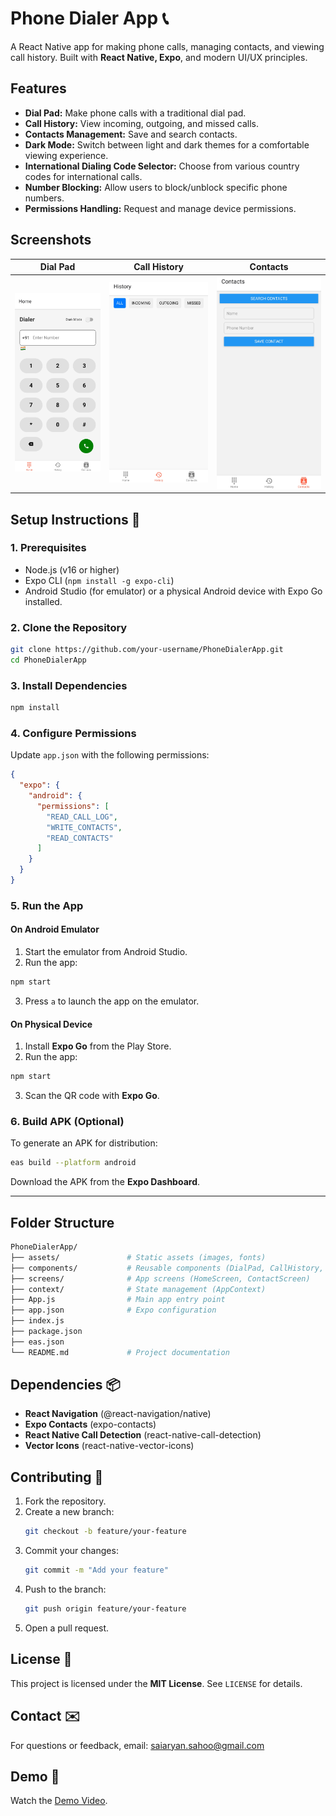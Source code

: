 
# Phone Dialer App 📞  
A React Native app for making phone calls, managing contacts, and viewing call history. Built with **React Native, Expo**, and modern UI/UX principles.

## Features  
- **Dial Pad:** Make phone calls with a traditional dial pad.  
- **Call History:** View incoming, outgoing, and missed calls.  
- **Contacts Management:** Save and search contacts.  
- **Dark Mode:** Switch between light and dark themes for a comfortable viewing experience.  
- **International Dialing Code Selector:** Choose from various country codes for international calls.  
- **Number Blocking:** Allow users to block/unblock specific phone numbers.  
- **Permissions Handling:** Request and manage device permissions.  

## Screenshots  
| Dial Pad               | Call History           | Contacts              |
|------------------------|------------------------|----------------------|
| ![Dial Pad](assets/Home.jpg) | ![Call History](assets/History.jpg) | ![Contacts](assets/Contacts.jpg) |

## Setup Instructions 🚀  

### 1. Prerequisites  
- Node.js (v16 or higher)  
- Expo CLI (`npm install -g expo-cli`)  
- Android Studio (for emulator) or a physical Android device with Expo Go installed.  

### 2. Clone the Repository  
```bash
git clone https://github.com/your-username/PhoneDialerApp.git  
cd PhoneDialerApp  
```

### 3. Install Dependencies  
```bash
npm install  
```

### 4. Configure Permissions  
Update `app.json` with the following permissions:  

```json
{
  "expo": {
    "android": {
      "permissions": [
        "READ_CALL_LOG",
        "WRITE_CONTACTS",
        "READ_CONTACTS"
      ]
    }
  }
}
```

### 5. Run the App  
#### On Android Emulator  
1. Start the emulator from Android Studio.  
2. Run the app:  

```bash
npm start  
```

3. Press `a` to launch the app on the emulator.  

#### On Physical Device  
1. Install **Expo Go** from the Play Store.  
2. Run the app:  

```bash
npm start  
```

3. Scan the QR code with **Expo Go**.  

### 6. Build APK (Optional)  
To generate an APK for distribution:  
```bash
eas build --platform android  
```
Download the APK from the **Expo Dashboard**.

---

## Folder Structure  
```bash
PhoneDialerApp/
├── assets/               # Static assets (images, fonts)
├── components/           # Reusable components (DialPad, CallHistory, etc.)
├── screens/              # App screens (HomeScreen, ContactScreen)
├── context/              # State management (AppContext)
├── App.js                # Main app entry point
├── app.json              # Expo configuration
├── index.js              
├── package.json
├── eas.json                       
└── README.md             # Project documentation
```

## Dependencies 📦  
- **React Navigation** (@react-navigation/native)  
- **Expo Contacts** (expo-contacts)  
- **React Native Call Detection** (react-native-call-detection)  
- **Vector Icons** (react-native-vector-icons)  

## Contributing 🤝  
1. Fork the repository.  
2. Create a new branch:  
   ```bash
   git checkout -b feature/your-feature  
   ```
3. Commit your changes:  
   ```bash
   git commit -m "Add your feature"  
   ```
4. Push to the branch:  
   ```bash
   git push origin feature/your-feature  
   ```
5. Open a pull request.  

## License 📄  
This project is licensed under the **MIT License**. See `LICENSE` for details.

## Contact ✉️  
For questions or feedback, email: saiaryan.sahoo@gmail.com 

## Demo 🎥  
Watch the [Demo Video](#).  
